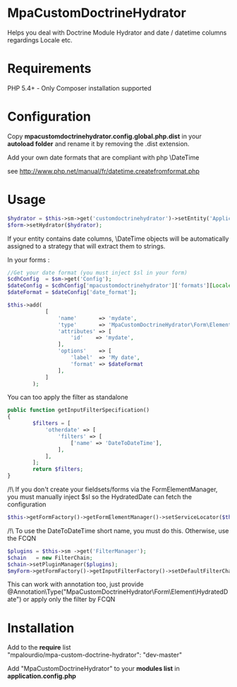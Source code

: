 MpaCustomDoctrineHydrator
======================

Helps you deal with Doctrine Module Hydrator and date / datetime columns regardings Locale etc.

Requirements
============
PHP 5.4+ - Only Composer installation supported


Configuration
=====
Copy **mpacustomdoctrinehydrator.config.global.php.dist** in your **autoload folder** and rename it by removing the .dist
extension.

Add your own date formats that are compliant with php \DateTime

see http://www.php.net/manual/fr/datetime.createfromformat.php

Usage
=====

```php
$hydrator = $this->sm->get('customdoctrinehydrator')->setEntity('Application\Entity\Myentity');
$form->setHydrator($hydrator);
```

If your entity contains date columns, \DateTime objects will be automatically assigned to a strategy that will extract them to strings.

In your forms :
```php
//Get your date format (you must inject $sl in your form)
$cdhConfig  = $sm->get('Config');
$dateConfig = $cdhConfig['mpacustomdoctrinehydrator']['formats'][Locale::getDefault()];
$dateFormat = $dateConfig['date_format'];

$this->add(
            [
                'name'       => 'mydate',
                'type'       => 'MpaCustomDoctrineHydrator\Form\Element\HydratedDate',
                'attributes' => [
                    'id'    => 'mydate',
                ],
                'options'    => [
                    'label'  => 'My date',
                    'format' => $dateFormat
                ],
            ]
        );
```

You can too apply the filter as standalone
```php
public function getInputFilterSpecification()
{
        $filters = [
            'otherdate' => [
                'filters' => [
                    ['name' => 'DateToDateTime'],
                ],
            ],
        ];
        return $filters;
}
```

/!\ If you don't create your fieldsets/forms via the FormElementManager, you must manually inject $sl so the HydratedDate can fetch the configuration
```php
$this->getFormFactory()->getFormElementManager()->setServiceLocator($this->sm);
```

/!\ To use the DateToDateTime short name, you must do this. Otherwise, use the FCQN
```php
$plugins = $this->sm ->get('FilterManager');
$chain   = new FilterChain;
$chain->setPluginManager($plugins);
$myForm->getFormFactory()->getInputFilterFactory()->setDefaultFilterChain($chain);
```

This can work with annotation too, just provide @Annotation\Type("MpaCustomDoctrineHydrator\Form\Element\HydratedDate") or apply only the filter by FCQN


Installation
============
Add to the **require** list  
"mpalourdio/mpa-custom-doctrine-hydrator": "dev-master"

Add "MpaCustomDoctrineHydrator" to your **modules list** in **application.config.php**
